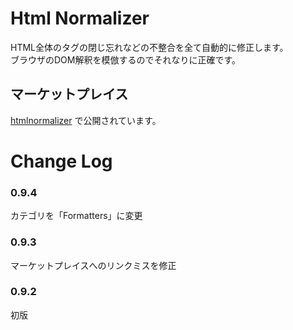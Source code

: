 # Html Normalizer

 HTML全体のタグの閉じ忘れなどの不整合を全て自動的に修正します。  
 ブラウザのDOM解釈を模倣するのでそれなりに正確です。

## マーケットプレイス
[htmlnormalizer](https://marketplace.visualstudio.com/items?itemName=komiyamma.htmlnormalizer) で公開されています。

# Change Log

### 0.9.4

カテゴリを「Formatters」に変更

### 0.9.3

マーケットプレイスへのリンクミスを修正

### 0.9.2

初版